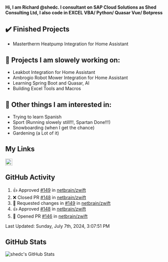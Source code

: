 #### Hi, I am Richard @shedc. I consultant on SAP Cloud Solutions as Shed Consulting Ltd, I also code in EXCEL VBA/ Python/ Quasar Vue/ Botpress

## ✔️ Finished Projects
- Mastertherm Heatpump Integration for Home Assistant

## 👋 Projects I am slowely working on:
- Leakbot Integration for Home Assistant
- Ambrogio Robot Mower Integration for Home Assistant
- Learning Spring Boot and Quasar, AI
- Building Excel Tools and Macros

## 👀 Other things I am interested in:
- Trying to learn Spanish
- Sport (Running slowely still!!!, Spartan Done!!!)
- Snowboarding (when I get the chance)
- Gardening (a Lot of it)

## My Links
[<img align="left" alt="shedc | LinkedIn" width="22px" src="https://cdn.jsdelivr.net/npm/simple-icons@v3/icons/linkedin.svg" />][linkedin]

<br/>

## GitHub Activity
<!--RECENT_ACTIVITY:start-->
1. 👍 Approved [#149](https://github.com/netbrain/zwift/pull/149#pullrequestreview-2161841177) in [netbrain/zwift](https://github.com/netbrain/zwift)
2. ❌ Closed PR [#148](https://github.com/netbrain/zwift/pull/148) in [netbrain/zwift](https://github.com/netbrain/zwift)
3. 🔴 Requested changes in [#149](https://github.com/netbrain/zwift/pull/149#pullrequestreview-2160909737) in [netbrain/zwift](https://github.com/netbrain/zwift)
4. 👍 Approved [#148](https://github.com/netbrain/zwift/pull/148#pullrequestreview-2158737743) in [netbrain/zwift](https://github.com/netbrain/zwift)
5. 💪 Opened PR [#146](https://github.com/netbrain/zwift/pull/146) in [netbrain/zwift](https://github.com/netbrain/zwift)
<!--RECENT_ACTIVITY:end-->
<!--RECENT_ACTIVITY:last_update-->
Last Updated: Sunday, July 7th, 2024, 3:07:51 PM
<!--RECENT_ACTIVITY:last_update_end-->

## GitHub Stats
<img align="left" alt="shedc's GitHub Stats" src="https://github-readme-stats.vercel.app/api?username=shedc&show_icons=true&hide_title=true" />

[linkedin]: https://www.linkedin.com/in/richard-holmes-3314251/
